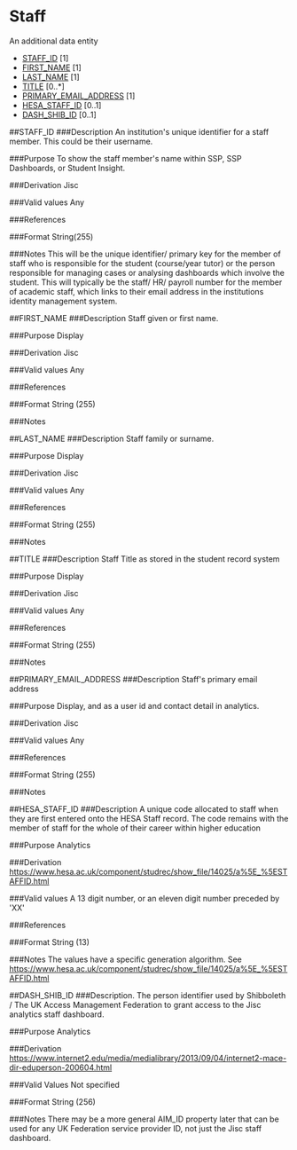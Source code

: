 # Staff
An additional data entity

* [STAFF_ID](#staff_id) [1]
* [FIRST_NAME](#first_name) [1]
* [LAST_NAME](#last_name) [1]
* [TITLE](#title) [0..*]
* [PRIMARY_EMAIL_ADDRESS](#primary_email_address) [1]
* [HESA_STAFF_ID](#hesa_staff_id) [0..1]
* [DASH_SHIB_ID](#dash_shib_id) [0..1]

##STAFF_ID
###Description
An institution's unique identifier for a staff member. This could be their username.

###Purpose
To show the staff member's name within SSP, SSP Dashboards, or Student Insight.

###Derivation
Jisc

###Valid values
Any

###References

###Format
String(255)

###Notes
This will be the unique identifier/ primary key for the member of staff who is responsible for the student (course/year tutor) or the person responsible for managing cases or analysing dashboards which involve the student. This will typically be the staff/ HR/ payroll number for the member of academic staff, which links to their email address in the institutions identity management system.


##FIRST_NAME
###Description
Staff given or first name.

###Purpose
Display

###Derivation
Jisc

###Valid values
Any

###References

###Format
String (255)

###Notes


##LAST_NAME
###Description
Staff family or surname.

###Purpose
Display

###Derivation
Jisc

###Valid values
Any

###References

###Format
String (255)

###Notes


##TITLE
###Description
Staff Title as stored in the student record system

###Purpose
Display

###Derivation
Jisc

###Valid values
Any

###References

###Format
String (255)

###Notes


##PRIMARY_EMAIL_ADDRESS
###Description
Staff's primary email address

###Purpose
Display, and as a user id and contact detail in analytics.

###Derivation
Jisc

###Valid values
Any

###References

###Format
String (255)

###Notes


##HESA_STAFF_ID
###Description
A unique code allocated to staff when they are first entered onto the HESA Staff record. The code remains with the member of staff for the whole of their career within higher education

###Purpose
Analytics

###Derivation
https://www.hesa.ac.uk/component/studrec/show_file/14025/a%5E_%5ESTAFFID.html

###Valid values
A 13 digit number, or an eleven digit number preceded by 'XX'

###References

###Format
String (13)

###Notes
The values have a specific generation algorithm. See https://www.hesa.ac.uk/component/studrec/show_file/14025/a%5E_%5ESTAFFID.html


##DASH_SHIB_ID
###Description.
The person identifier used by Shibboleth / The UK Access Management Federation to grant access to the Jisc analytics staff dashboard.

###Purpose
Analytics 

###Derivation
https://www.internet2.edu/media/medialibrary/2013/09/04/internet2-mace-dir-eduperson-200604.html

###Valid Values
Not specified

###Format
String (256)

###Notes
There may be a more general AIM_ID property later that can be used for any UK Federation service provider ID, not just the Jisc staff dashboard.
